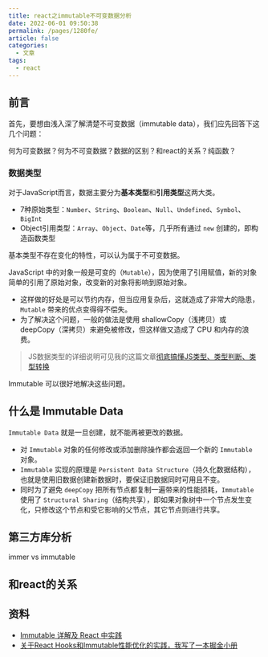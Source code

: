```yaml
---
title: react之immutable不可变数据分析
date: 2022-06-01 09:50:38
permalink: /pages/1280fe/
article: false
categories:
  - 文章
tags:
  - react
---
```


## 前言

首先，要想由浅入深了解清楚不可变数据（immutable data），我们应先回答下这几个问题：

何为可变数据？何为不可变数据？数据的区别？和react的关系？纯函数？

### 数据类型

对于JavaScript而言，数据主要分为**基本类型**和**引用类型**这两大类。

- 7种原始类型：`Number`、`String`、`Boolean`、`Null`、`Undefined`、`Symbol`、`BigInt`
- Object引用类型：`Array`、`Object`、`Date`等，几乎所有通过 `new` 创建的，即构造函数类型

基本类型不存在变化的特性，可以认为属于不可变数据。

JavaScript 中的对象一般是可变的（`Mutable`），因为使用了引用赋值，新的对象简单的引用了原始对象，改变新的对象将影响到原始对象。

- 这样做的好处是可以节约内存，但当应用复杂后，这就造成了非常大的隐患，`Mutable` 带来的优点变得得不偿失。
- 为了解决这个问题，一般的做法是使用 shallowCopy（浅拷贝）或 deepCopy（深拷贝）来避免被修改，但这样做又造成了 CPU 和内存的浪费。

> JS数据类型的详细说明可见我的这篇文章[彻底搞懂JS类型、类型判断、类型转换](https://juejin.cn/post/7092225590102589470)

Immutable 可以很好地解决这些问题。

## 什么是 Immutable Data

`Immutable Data` 就是一旦创建，就不能再被更改的数据。

- 对 `Immutable` 对象的任何修改或添加删除操作都会返回一个新的 `Immutable` 对象。
- `Immutable` 实现的原理是 `Persistent Data Structure`（持久化数据结构），也就是使用旧数据创建新数据时，要保证旧数据同时可用且不变。
- 同时为了避免 `deepCopy` 把所有节点都复制一遍带来的性能损耗，`Immutable` 使用了 `Structural Sharing`（结构共享），即如果对象树中一个节点发生变化，只修改这个节点和受它影响的父节点，其它节点则进行共享。

## 第三方库分析

immer vs immutable

## 和react的关系

## 资料

- [Immutable 详解及 React 中实践](https://github.com/camsong/blog/issues/3)
- [关于React Hooks和Immutable性能优化的实践，我写了一本掘金小册](https://juejin.cn/post/6844904023808540680)
